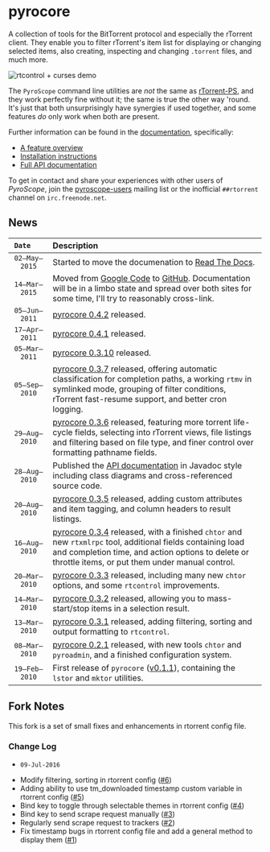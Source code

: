 # pyrocore

A collection of tools for the BitTorrent protocol and especially the rTorrent client.
They enable you to filter rTorrent's item list for displaying or changing selected items,
also creating, inspecting and changing ``.torrent`` files, and much more.

![rtcontrol + curses demo](https://raw.githubusercontent.com/pyroscope/pyroscope/master/pyrocore/docs/videos/rtcontrol-curses.gif)

The `PyroScope` command line utilities are *not* the same as
[rTorrent-PS](https://github.com/pyroscope/rtorrent-ps),
and they work perfectly fine without it;
the same is true the other way 'round.
It's just that both unsurprisingly have synergies if used together,
and some features *do* only work when both are present.


Further information can be found in the
[documentation](http://pyrocore.readthedocs.org/), specifically:

 * [A feature overview](http://pyrocore.readthedocs.org/en/latest/overview.html)
 * [Installation instructions](http://pyrocore.readthedocs.org/en/latest/installation.html)
 * [Full API documentation](http://pyrocore.readthedocs.org/en/latest/api.html)

To get in contact and share your experiences with other users of *PyroScope*, join the
[pyroscope-users](http://groups.google.com/group/pyroscope-users)
mailing list or the inofficial ``##rtorrent`` channel on ``irc.freenode.net``.


## News

``Date   ``| Description
:-------------------: | :----
``02–May–2015`` | Started to move the documenation to [Read The Docs](http://pyrocore.readthedocs.org/).
``14–Mar–2015`` | Moved from [Google Code](https://code.google.com/p/pyroscope/ ) to [GitHub](https://github.com/pyroscope/pyroscope). Documentation will be in a limbo state and spread over both sites for some time, I'll try to reasonably cross-link.
``05–Jun–2011`` | [pyrocore 0.4.2](http://freshmeat.net/projects/pyrocore/releases/332769) released.
``17–Apr–2011`` | [pyrocore 0.4.1](http://freshmeat.net/projects/pyrocore/releases/331021) released.
``05–Mar–2011`` | [pyrocore 0.3.10](http://freshmeat.net/projects/pyrocore/releases/329060) released.
``05–Sep–2010`` | [pyrocore 0.3.7](http://pypi.python.org/pypi?:action=display&name=pyrocore&version=0.3.7) released, offering automatic classification for completion paths, a working `rtmv` in symlinked mode, grouping of filter conditions, rTorrent fast-resume support, and better cron logging.
``29–Aug–2010`` | [pyrocore 0.3.6](http://pypi.python.org/pypi?:action=display&name=pyrocore&version=0.3.6) released, featuring more torrent life-cycle fields, selecting into rTorrent views, file listings and filtering based on file type, and finer control over formatting pathname fields.
``28–Aug–2010`` | Published the [API documentation](http://packages.python.org/pyrocore/apidocs/index.html) in Javadoc style including class diagrams and cross-referenced source code.
``20–Aug–2010`` | [pyrocore 0.3.5](http://pypi.python.org/pypi?:action=display&name=pyrocore&version=0.3.5) released, adding custom attributes and item tagging, and column headers to result listings.
``16–Aug–2010`` | [pyrocore 0.3.4](http://pypi.python.org/pypi?:action=display&name=pyrocore&version=0.3.4) released, with a finished `chtor` and new `rtxmlrpc` tool, additional fields containing load and completion time, and action options to delete or throttle items, or put them under manual control.
``20–Mar–2010`` | [pyrocore 0.3.3](http://pypi.python.org/pypi?:action=display&name=pyrocore&version=0.3.3) released, including many new `chtor` options, and some `rtcontrol` improvements.
``14–Mar–2010`` | [pyrocore 0.3.2](http://pypi.python.org/pypi?:action=display&name=pyrocore&version=0.3.2) released, allowing you to mass-start/stop items in a selection result.
``13–Mar–2010`` | [pyrocore 0.3.1](http://pypi.python.org/pypi?:action=display&name=pyrocore&version=0.3.1) released, adding filtering, sorting and output formatting to `rtcontrol`.
``08–Mar–2010`` | [pyrocore 0.2.1](http://pypi.python.org/pypi?:action=display&name=pyrocore&version=0.2.1) released, with new tools `chtor` and `pyroadmin`, and a finished configuration system.
``19–Feb–2010`` | First release of `pyrocore` ([v0.1.1](http://pypi.python.org/pypi?:action=display&name=pyrocore&version=0.1.1)), containing the `lstor` and `mktor` utilities.


## Fork Notes

This fork is a set of small fixes and enhancements in rtorrent config file.

### Change Log

- ``09-Jul-2016``
 * Modify filtering, sorting in rtorrent config ([#6](https://github.com/chros73/pyrocore/issues/6))
 * Adding ability to use tm_downloaded timestamp custom variable in rtorrent config ([#5](https://github.com/chros73/pyrocore/issues/5))
 * Bind key to toggle through selectable themes in rtorrent config ([#4](https://github.com/chros73/pyrocore/issues/4))
 * Bind key to send scrape request manually ([#3](https://github.com/chros73/pyrocore/issues/3))
 * Regularly send scrape request to trackers ([#2](https://github.com/chros73/pyrocore/issues/2))
 * Fix timestamp bugs in rtorrent config file and add a general method to display them ([#1](https://github.com/chros73/pyrocore/issues/1))

